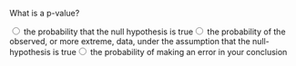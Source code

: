 

What is a p-value? <div class='webex-radiogroup' id='radio_NRXGKWEJXR'><label><input type="radio" autocomplete="off" name="radio_NRXGKWEJXR" value=""></input> <span>the probability that the null hypothesis is true</span></label><label><input type="radio" autocomplete="off" name="radio_NRXGKWEJXR" value="answer"></input> <span>the probability of the observed, or more extreme, data, under the assumption that the null-hypothesis is true</span></label><label><input type="radio" autocomplete="off" name="radio_NRXGKWEJXR" value=""></input> <span>the probability of making an error in your conclusion</span></label></div>

